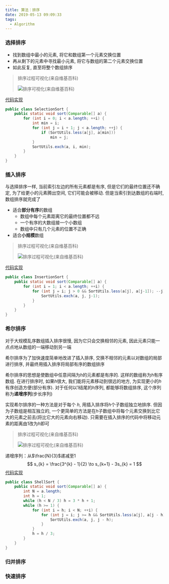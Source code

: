 ```yaml
---
title: 算法：排序
date: 2019-05-13 09:09:33
tags:
  - Algorithm
---
```


### 选择排序

- 找到数组中最小的元素, 将它和数组第一个元素交换位置
- 再从剩下的元素中寻找最小元素, 将它与数组的第二个元素交换位置
- 如此反复, 直至将整个数组排序

> 排序过程可视化(来自维基百科)
>
> ![排序可视化(来自维基百科)](https://github.com/trierbo/blog-source/raw/master/pics/sort/selection.gif)

[代码实现](https://github.com/trierbo/DA/blob/master/algorithms/src/main/java/io/github/trierbo/chapter02/SelectionSort.java)

```java
public class SelectionSort {
    public static void sort(Comparable[] a) {
        for (int i = 0; i < a.length; ++i) {
            int min = i;
            for (int j = i + 1; j < a.length; ++j) {
                if (SortUtils.less(a[j], a[min]))
                    min = j;
            }
            SortUtils.exch(a, i, min);
        }
    }
}
```

### 插入排序

与选择排序一样, 当前索引左边的所有元素都是有序, 但是它们的最终位置还不确定, 为了给更小的元素腾出空间, 它们可能会被移动. 但是当索引到达数组的右端时, 数组排序就完成了

- 适合**部分有序**的数组
  - 数组中每个元素距离它的最终位置都不远
  - 一个有序的大数组接一个小数组
  - 数组中只有几个元素的位置不正确
- 适合**小规模**数组
  

> 排序过程可视化(来自维基百科)
>
> ![排序过程可视化(来自维基百科)](https://github.com/trierbo/blog-source/raw/master/pics/sort/insertion.gif)

[代码实现](https://github.com/trierbo/DA/blob/master/algorithms/src/main/java/io/github/trierbo/chapter02/InsertionSort.java)

```java
public class InsertionSort {
    public static void sort(Comparable[] a) {
        for (int i = 1; i < a.length; ++i) {
            for (int j = i; j > 0 && SortUtils.less(a[j], a[j-1]); --j) {
                SortUtils.exch(a, j, j-1);
            }
        }
    }
}
```

### 希尔排序

对于大规模乱序数组插入排序很慢, 因为它只会交换相邻的元素, 因此元素只能一点点地从数组的一端移动到另一端

希尔排序为了加快速度简单地改进了插入排序, 交换不相邻的元素以对数组的局部进行排序, 并最终用插入排序将局部有序的数组排序

希尔排序的思想是使数组中任意间隔为$h$的元素都是有序的. 这样的数组称为$h$有序数组. 在进行排序时, 如果$h$很大, 我们能将元素移动到很远的地方, 为实现更小的$h$有序创造方便(部分有序). 对于任何以$1$结尾的$h$序列, 都能够将数组排序, 这个序列称为**递增序列**(步长序列)

实现希尔排序的一种方法是对于每个 $h$, 用插入排序将$h$个子数组独立地排序. 但因为子数组是相互独立的, 一个更简单的方法是在$h$子数组中将每个元素交换到比它大的元素之前去(将比它大的元素向右移动). 只需要在插入排序的代码中将移动元素的距离由$1$改为$h$即可

> 排序过程可视化(来自维基百科)
>
> ![排序过程可视化(来自维基百科)](https://github.com/trierbo/blog-source/raw/master/pics/sort/shellsort.gif)

递增序列：从$\frac{N}{3}$递减至$1$
$$
s_{k} = \frac{3^{k} - 1}{2} \to s_{k+1} - 3s_{k} = 1
$$
[代码实现](https://github.com/trierbo/DA/blob/master/algorithms/src/main/java/io/github/trierbo/chapter02/ShellSort.java)

```java
public class ShellSort {
    public static void sort(Comparable[] a) {
        int N = a.length;
        int h = 1;
        while (h < N / 3) h = 3 * h + 1;
        while (h >= 1) {
            for (int i = h; i < N; ++i) {
                for (int j = i; j >= h && SortUtils.less(a[j], a[j - h]); j -= h) {
                    SortUtils.exch(a, j, j - h);
                }
            }
            h = h / 3;
        }
    }
}
```

### 归并排序

### 快速排序

